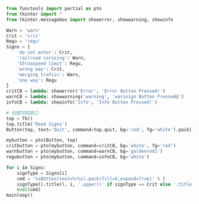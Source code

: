 
<BlogInfo id="442" title="5.路标偏函数" author="白日梦想猿" pv=0 read_times=0 pre_cost_time="0分52秒" category="GUI编程" tag_list="['GUI编程']" create_time="2020.06.22 11:52:03" update_time="2020.06.22 12:39:22" />

```python
from functools import partial as pto
from tkinter import *
from tkinter.messagebox import showerror, showwarning, showinfo

Warn = 'warn'
Crit = 'crit'
Regu = 'regu'
Signs = {
    'do not enter': Crit,
    'railroad corssing': Warn,
    '55\naspeed limit': Regu,
    'wrong way': Crit,
    'merging trafiic': Warn,
    'one way': Regu
}
critCB = lambda: showerror('Error', 'Error Button Pressed!')
warnCB = lambda: showwarning('warning', 'warinign Button Pressed@')
infoCB = lambda: showinfo('Info', 'Info Button Pressed!')

# 创建顶层窗口
top = Tk()
top.title('Road Signs')
Button(top, text='Quit', command=top.quit, bg='red', fg='white').pack()

mybutton = pto(Button, top)
critbutton = pto(mybutton, command=critCB, bg='white', fg='red')
warnbutton = pto(mybutton, command=warnCB, bg='goldenrod1')
regubutton = pto(mybutton, command=infoCB, bg='white')

for i in Signs:
    signType = Signs[i]
    cmd = '%sBUtton(text=%r%s).pack(fill=X,expand=True)' % (
    signType().title(), i, '.upper()' if signType == Crit else '.title()')
    eval(cmd)
mainloop()

```
